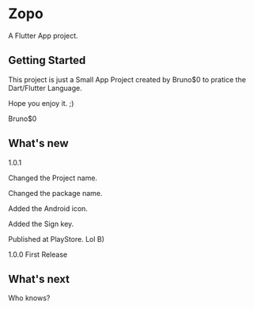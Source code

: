 # Zopo

A Flutter App project.

## Getting Started

This project is just a Small App Project created by Bruno$0 to pratice the Dart/Flutter Language.

Hope you enjoy it. ;)

Bruno$0

## What's new

1.0.1

Changed the Project name.

Changed the package name.

Added the Android icon.

Added the Sign key.

Published at PlayStore. Lol B)
 
 
1.0.0
First Release

## What's next

Who knows?